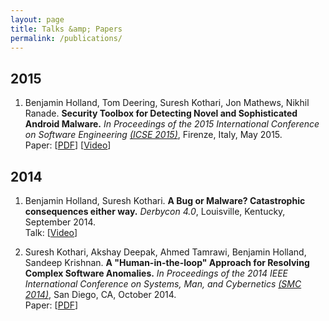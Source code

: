 ```yaml
---
layout: page
title: Talks &amp; Papers
permalink: /publications/
---
```


## 2015

1. Benjamin Holland, Tom Deering, Suresh Kothari, Jon Mathews, Nikhil Ranade. **Security Toolbox for Detecting Novel and Sophisticated Android Malware.** *In Proceedings of the 2015 International Conference on Software Engineering [(ICSE 2015)](http://2015.icse-conferences.org/)*, Firenze, Italy, May 2015.<br/>
Paper: [[PDF](./papers/Security_Toolbox_for_Detecting_Novel_and_Sophisticated_Android_Malware.pdf)]&nbsp;[[Video](https://www.youtube.com/watch?v=WhcoAX3HiNU)]

## 2014

1. Benjamin Holland, Suresh Kothari. **A Bug or Malware? Catastrophic consequences either way.** *Derbycon 4.0*, Louisville, Kentucky, September 2014.<br/>
Talk: [[Video](https://www.youtube.com/watch?v=3J4D7YJ1IE4)]

2. Suresh Kothari, Akshay Deepak, Ahmed Tamrawi, Benjamin Holland, Sandeep Krishnan. **A "Human-in-the-loop" Approach for Resolving Complex Software Anomalies.** *In Proceedings of the 2014 IEEE International Conference on Systems, Man, and Cybernetics [(SMC 2014)](http://smc2014.org/)*, San Diego, CA, October 2014.<br/>
Paper: [[PDF](./papers/A_Human-in-the-loop_Approach_for_Resolving_Complex_Software_Anomalies.pdf)]
